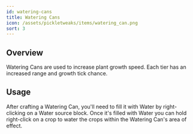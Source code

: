 ```yaml
---
id: watering-cans
title: Watering Cans
icon: /assets/pickletweaks/items/watering_can.png
sort: 3
---
```


## Overview

Watering Cans are used to increase plant growth speed. Each tier has an increased range and growth tick chance.

## Usage

After crafting a Watering Can, you'll need to fill it with Water by right-clicking on a Water source block. Once it's filled with Water you can hold right-click on a crop to water the crops within the Watering Can's area of effect.
